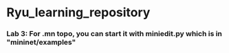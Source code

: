 # Ryu_learning_repository
###  Lab 3: For .mn topo, you can start it with miniedit.py which is in "mininet/examples"